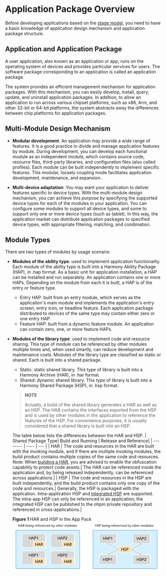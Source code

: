# Application Package Overview


Before developing applications based on the [stage model](https://gitee.com/openharmony/docs/blob/master/en/application-dev/quick-start/application-configuration-file-overview-stage.md), you need to have a basic knowledge of application design mechanism and application package structure.

## Application and Application Package

A user application, also known as an application or app, runs on the operating system of devices and provides particular services for users. The software package corresponding to an application is called an application package.

The system provides an efficient management mechanism for application packages. With this mechanism, you can easily develop, install, query, update, and uninstall application packages. In addition, to allow an application to run across various chipset platforms, such as x86, Arm, and other 32-bit or 64-bit platforms, the system abstracts away the differences between chip platforms for application packages.

## Multi-Module Design Mechanism

- **Modular development**: An application may provide a wide range of features. It is a good practice to divide and manage application features by module. During development, you can develop each functional module as an independent module, which contains source code, resource files, third-party libraries, and configuration files (also called profiles). Each module can be built independently to implement specific features. This modular, loosely coupling mode facilitates application development, maintenance, and expansion.

- **Multi-device adaptation**: You may want your application to deliver features specific to device types. With the multi-module design mechanism, you can achieve this purpose by specifying the supported device types for each of the modules in your application. You can configure some modules to support all device types, and some to support only one or more device types (such as tablet). In this way, the application market can distribute application packages to specified device types, with appropriate filtering, matching, and combination.


## Module Types

There are two types of modules by usage scenario:

- **Modules of the ability type**: used to implement application functionality. Each module of the ability type is built into a Harmony Ability Package (HAP), in .hap format. As a basic unit for application installation, a HAP can be installed and run separately. An application contains one or more HAPs. Depending on the module from each it is built, a HAP is of the entry or feature type.
  - Entry HAP: built from an entry module, which serves as the application's main module and implements the application's entry screen, entry icon, or headline feature. Each application package distributed to devices of the same type may contain either zero or one entry HAP.
  - Feature HAP: built from a dynamic feature module. An application can contain zero, one, or more feature HAPs.

- **Modules of the library type**: used to implement code and resource sharing. This type of module can be referenced by other modules multiple times and, when used smartly, can reduce development and maintenance costs. Modules of the library type are classified as static or shared. Each is built into a shared package.
  - Static: static shared library. This type of library is built into a Harmony Archive (HAR), in .har format.
  - Shared: dynamic shared library. This type of library is built into a Harmony Shared Package (HSP), in .hsp format.
  
  > **NOTE**
  > 
  > Actually, a build of the shared library generates a HAR as well as an HSP. The HAR contains the interfaces exported from the HSP and is used by other modules in the application to reference the features of the HSP. For convenience purposes, it is usually considered that a shared library is built into an HSP.
  
  The table below lists the differences between the HAR and HSP.
  | Shared Package Type| Build and Running | Release and Reference| 
  | --------  | ---- | --- |
  | HAR | The code and resources in the HAR are built with the invoking module, and if there are multiple invoking modules, the build product contains multiple copies of the same code and resources.<br>Note: When [building a HAR](https://gitee.com/openharmony/docs/blob/master/en/application-dev/quick-start/har-package.md#building-a-har), you are advised to enable the obfuscation capability to protect code assets.| The HAR can be referenced inside the application and, by being released independently, can be referenced across applications.| 
  | HSP  | The code and resources in the HSP are built independently, and the build product contains only one copy of the code and resources.| Generally, the HSP is packaged with the application. Intra-application HSP and [integrated HSP](integrated-hsp.md) are supported. The intra-app HSP can only be referenced in an application; the integrated HSP can be published to the ohpm private repository and referenced in cross-applications.|  

 
  **Figure 1** HAR and HSP in the App Pack
  ![in-app-hsp-har](figures/in-app-hsp-har.png)
